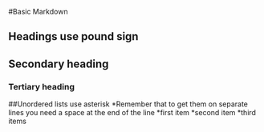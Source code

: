 #Basic Markdown

## Headings use pound sign
## Secondary heading
### Tertiary heading

##Unordered lists use asterisk
 *Remember that to get them on separate lines you need a space at the end of the line 
  *first item 
  *second item 
  *third items 
